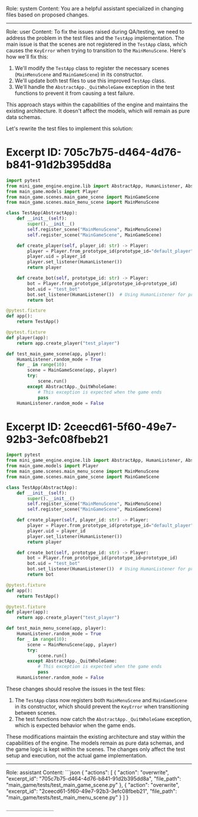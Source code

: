 Role: system
Content: You are a helpful assistant specialized in changing files based on proposed changes.
__________________
Role: user
Content: To fix the issues raised during QA/testing, we need to address the problem in the test files and the `TestApp` implementation. The main issue is that the scenes are not registered in the `TestApp` class, which causes the `KeyError` when trying to transition to the `MainMenuScene`. Here's how we'll fix this:

1. We'll modify the `TestApp` class to register the necessary scenes (`MainMenuScene` and `MainGameScene`) in its constructor.
2. We'll update both test files to use this improved `TestApp` class.
3. We'll handle the `AbstractApp._QuitWholeGame` exception in the test functions to prevent it from causing a test failure.

This approach stays within the capabilities of the engine and maintains the existing architecture. It doesn't affect the models, which will remain as pure data schemas.

Let's rewrite the test files to implement this solution:

# Excerpt ID: 705c7b75-d464-4d76-b841-91d2b395dd8a
```python main_game/tests/test_main_game_scene.py
import pytest
from mini_game_engine.engine.lib import AbstractApp, HumanListener, AbstractApp
from main_game.models import Player
from main_game.scenes.main_game_scene import MainGameScene
from main_game.scenes.main_menu_scene import MainMenuScene

class TestApp(AbstractApp):
    def __init__(self):
        super().__init__()
        self.register_scene("MainMenuScene", MainMenuScene)
        self.register_scene("MainGameScene", MainGameScene)

    def create_player(self, player_id: str) -> Player:
        player = Player.from_prototype_id(prototype_id="default_player")
        player.uid = player_id
        player.set_listener(HumanListener())
        return player

    def create_bot(self, prototype_id: str) -> Player:
        bot = Player.from_prototype_id(prototype_id=prototype_id)
        bot.uid = "test_bot"
        bot.set_listener(HumanListener())  # Using HumanListener for predictability in tests
        return bot

@pytest.fixture
def app():
    return TestApp()

@pytest.fixture
def player(app):
    return app.create_player("test_player")

def test_main_game_scene(app, player):
    HumanListener.random_mode = True
    for _ in range(10):
        scene = MainGameScene(app, player)
        try:
            scene.run()
        except AbstractApp._QuitWholeGame:
            # This exception is expected when the game ends
            pass
    HumanListener.random_mode = False
```

# Excerpt ID: 2ceecd61-5f60-49e7-92b3-3efc08fbeb21
```python main_game/tests/test_main_menu_scene.py
import pytest
from mini_game_engine.engine.lib import AbstractApp, HumanListener, AbstractApp
from main_game.models import Player
from main_game.scenes.main_menu_scene import MainMenuScene
from main_game.scenes.main_game_scene import MainGameScene

class TestApp(AbstractApp):
    def __init__(self):
        super().__init__()
        self.register_scene("MainMenuScene", MainMenuScene)
        self.register_scene("MainGameScene", MainGameScene)

    def create_player(self, player_id: str) -> Player:
        player = Player.from_prototype_id(prototype_id="default_player")
        player.uid = player_id
        player.set_listener(HumanListener())
        return player

    def create_bot(self, prototype_id: str) -> Player:
        bot = Player.from_prototype_id(prototype_id=prototype_id)
        bot.uid = "test_bot"
        bot.set_listener(HumanListener())  # Using HumanListener for predictability in tests
        return bot

@pytest.fixture
def app():
    return TestApp()

@pytest.fixture
def player(app):
    return app.create_player("test_player")

def test_main_menu_scene(app, player):
    HumanListener.random_mode = True
    for _ in range(10):
        scene = MainMenuScene(app, player)
        try:
            scene.run()
        except AbstractApp._QuitWholeGame:
            # This exception is expected when the game ends
            pass
    HumanListener.random_mode = False
```

These changes should resolve the issues in the test files:

1. The `TestApp` class now registers both `MainMenuScene` and `MainGameScene` in its constructor, which should prevent the `KeyError` when transitioning between scenes.
2. The test functions now catch the `AbstractApp._QuitWholeGame` exception, which is expected behavior when the game ends.

These modifications maintain the existing architecture and stay within the capabilities of the engine. The models remain as pure data schemas, and the game logic is kept within the scenes. The changes only affect the test setup and execution, not the actual game implementation.
__________________
Role: assistant
Content: ```json
{
  "actions": [
    {
      "action": "overwrite",
      "excerpt_id": "705c7b75-d464-4d76-b841-91d2b395dd8a",
      "file_path": "main_game/tests/test_main_game_scene.py"
    },
    {
      "action": "overwrite",
      "excerpt_id": "2ceecd61-5f60-49e7-92b3-3efc08fbeb21",
      "file_path": "main_game/tests/test_main_menu_scene.py"
    }
  ]
}
```
__________________

